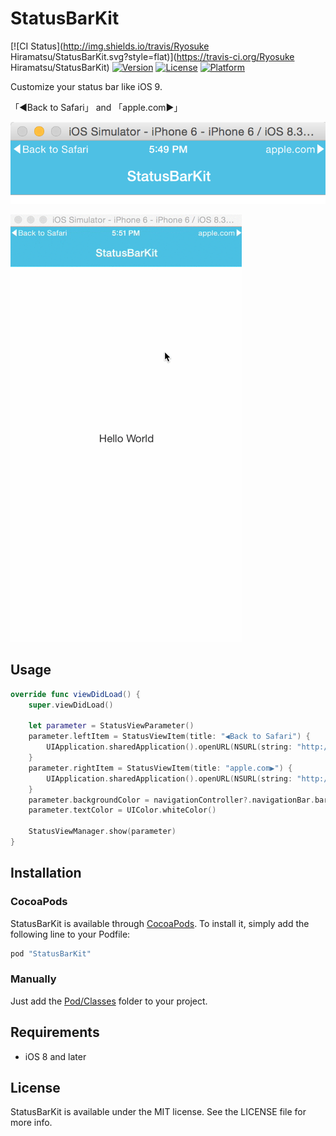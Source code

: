 # StatusBarKit

[![CI Status](http://img.shields.io/travis/Ryosuke Hiramatsu/StatusBarKit.svg?style=flat)](https://travis-ci.org/Ryosuke Hiramatsu/StatusBarKit)
[![Version](https://img.shields.io/cocoapods/v/StatusBarKit.svg?style=flat)](http://cocoapods.org/pods/StatusBarKit)
[![License](https://img.shields.io/cocoapods/l/StatusBarKit.svg?style=flat)](http://cocoapods.org/pods/StatusBarKit)
[![Platform](https://img.shields.io/cocoapods/p/StatusBarKit.svg?style=flat)](http://cocoapods.org/pods/StatusBarKit)

Customize your status bar like iOS 9.

「◀︎Back to Safari」 and 「apple.com▶︎」

![](https://raw.githubusercontent.com/himaratsu/StatusBarKit/master/Example/StatusBarKit/screenshot.png)

![](https://github.com/himaratsu/StatusBarKit/blob/master/Example/StatusBarKit/demo.gif)


## Usage

```swift
override func viewDidLoad() {
    super.viewDidLoad()

    let parameter = StatusViewParameter()
    parameter.leftItem = StatusViewItem(title: "◀︎Back to Safari") {
        UIApplication.sharedApplication().openURL(NSURL(string: "http://yahoo.co.jp")!)
    }
    parameter.rightItem = StatusViewItem(title: "apple.com▶︎") {
        UIApplication.sharedApplication().openURL(NSURL(string: "http://apple.com")!)
    }
    parameter.backgroundColor = navigationController?.navigationBar.barTintColor
    parameter.textColor = UIColor.whiteColor()
        
    StatusViewManager.show(parameter)
}
```

## Installation

### CocoaPods

StatusBarKit is available through [CocoaPods](http://cocoapods.org). To install
it, simply add the following line to your Podfile:

```ruby
pod "StatusBarKit"
```


### Manually

Just add the [Pod/Classes](https://github.com/himaratsu/StatusBarKit/tree/master/Pod/Classes) folder to your project.


## Requirements

* iOS 8 and later


## License

StatusBarKit is available under the MIT license. See the LICENSE file for more info.

